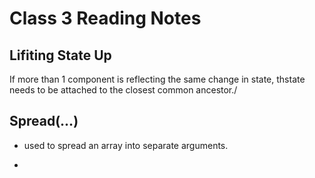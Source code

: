 # Class 3 Reading Notes

## Lifiting State Up

If more than 1 component is reflecting the same change in state, thstate needs to be attached to the closest common ancestor./

## Spread(...)

* used to spread an array into separate arguments.

* 
